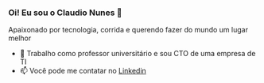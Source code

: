 ### Oi! Eu sou o Claudio Nunes 👋
Apaixonado por tecnologia, corrida e querendo fazer do mundo um lugar melhor

- 🔭  Trabalho como professor universitário e sou CTO de uma empresa de TI
- 📫  Você pode me contatar no [Linkedin](https://www.linkedin.com/in/claudio-nunes-b7bb0a3/) 



<!--
**ClaudioNunes/claudionunes** is a ✨ _special_ ✨ repository because its `README.md` (this file) appears on your GitHub profile.

Here are some ideas to get you started:

- 🌱  
- 👯 I’m looking to collaborate on ...
- 🤔 I’m looking for help with ...
- 💬 Ask me about ...
- 📫 
- ⚡ Fun fact: ...
-->
